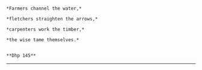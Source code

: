                                                                                    *Farmers channel the water,*
                                                                                    *fletchers straighten the arrows,*
                                                                                    *carpenters work the timber,*
                                                                                    *the wise tame themselves.*

                                                                                            **Dhp 145**
___
